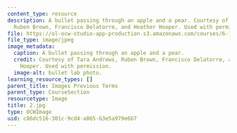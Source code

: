 ```yaml
---
content_type: resource
description: A bullet passing through an apple and a pear. Courtesy of Tara Andrews,
  Ruben Brown, Francisco Delatorre, and Heather Hooper. Used with permission.
file: https://ol-ocw-studio-app-production.s3.amazonaws.com/courses/6-163-strobe-project-laboratory-fall-2005/c86dc516301c9cd4a865b3e5a979e6b7_2.jpg
file_type: image/jpeg
image_metadata:
  caption: A bullet passing through an apple and a pear.
  credit: Courtesy of Tara Andrews, Ruben Brown, Francisco Delatorre, and Heather
    Hooper. Used with permission.
  image-alt: bullet lab photo.
learning_resource_types: []
parent_title: Images Previous Terms
parent_type: CourseSection
resourcetype: Image
title: 2.jpg
type: OCWImage
uid: c86dc516-301c-9cd4-a865-b3e5a979e6b7
---
```

